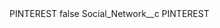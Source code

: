 <?xml version="1.0" encoding="UTF-8"?>
<CustomMetadata xmlns="http://soap.sforce.com/2006/04/metadata" xmlns:xsi="http://www.w3.org/2001/XMLSchema-instance" xmlns:xsd="http://www.w3.org/2001/XMLSchema">
    <label>PINTEREST</label>
    <protected>false</protected>
    <values>
        <field>Social_Network__c</field>
        <value xsi:type="xsd:string">PINTEREST</value>
    </values>
</CustomMetadata>
